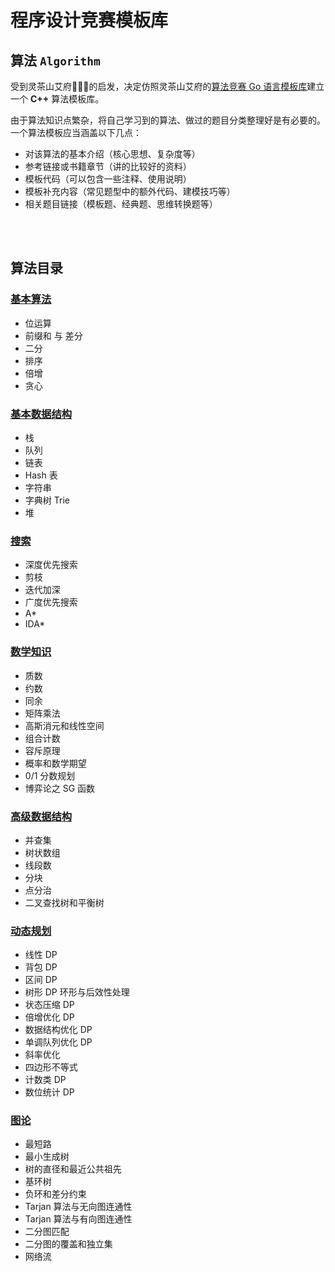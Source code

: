# 程序设计竞赛模板库

## 算法 `Algorithm`

受到灵茶山艾府💭💡🎈的启发，决定仿照灵茶山艾府的[算法竞赛 Go 语言模板库](https://github.com/EndlessCheng/codeforces-go)建立一个 **C++** 算法模板库。

由于算法知识点繁杂，将自己学习到的算法、做过的题目分类整理好是有必要的。一个算法模板应当涵盖以下几点：

- 对该算法的基本介绍（核心思想、复杂度等）
- 参考链接或书籍章节（讲的比较好的资料）
- 模板代码（可以包含一些注释、使用说明）
- 模板补充内容（常见题型中的额外代码、建模技巧等）
- 相关题目链接（模板题、经典题、思维转换题等）  


<br/>


<br/>


## 算法目录

### [基本算法](/Basic_Algorithm.md)

- 位运算
- 前缀和 与 差分
- 二分
- 排序
- 倍增
- 贪心

### [基本数据结构](/Basic_Data_Structure.md)

- 栈
- 队列
- 链表
- Hash 表
- 字符串
- 字典树 Trie
- 堆

### [搜索](/Search_Algorithm.md)

- 深度优先搜索
- 剪枝
- 迭代加深
- 广度优先搜索
- A*
- IDA*

### [数学知识](/Math.md)

- 质数
- 约数
- 同余
- 矩阵乘法
- 高斯消元和线性空间
- 组合计数
- 容斥原理
- 概率和数学期望
- 0/1 分数规划
- 博弈论之 SG 函数

### [高级数据结构](/Advanced_Data_Structure.md)

- 并查集
- 树状数组
- 线段数
- 分块
- 点分治
- 二叉查找树和平衡树

### [动态规划](/Dynamic_Programming.md)

- 线性 DP
- 背包 DP
- 区间 DP
- 树形 DP 环形与后效性处理
- 状态压缩 DP
- 倍增优化 DP 
- 数据结构优化 DP
- 单调队列优化 DP
- 斜率优化
- 四边形不等式
- 计数类 DP 
- 数位统计 DP

### [图论](/Graph_Theory.md)

- 最短路
- 最小生成树
- 树的直径和最近公共祖先
- 基环树
- 负环和差分约束
- Tarjan 算法与无向图连通性
- Tarjan 算法与有向图连通性
- 二分图匹配
- 二分图的覆盖和独立集
- 网络流